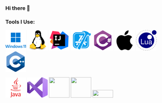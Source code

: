 ### Hi there 👋

### Tools I Use: 
<!-- Row One -->
<img src="https://raw.githubusercontent.com/devicons/devicon/master/icons/windows11/windows11-original-wordmark.svg" width="64" height="64"/>  <img src="https://raw.githubusercontent.com/devicons/devicon/master/icons/linux/linux-original.svg" width="64" height="64"/> <img src="https://github.com/devicons/devicon/blob/master/icons/intellij/intellij-original.svg" width="64" height="64"/> <img src="https://github.com/devicons/devicon/blob/master/icons/xcode/xcode-plain.svg" width="64" height="64"/> <img src="https://github.com/devicons/devicon/blob/master/icons/csharp/csharp-original.svg" width="64" height="64"/> <img src="https://github.com/devicons/devicon/blob/master/icons/apple/apple-original.svg" width="64" height="64"/> <img src="https://github.com/devicons/devicon/blob/master/icons/lua/lua-original.svg" width="64" height="64"/> <img src="https://github.com/devicons/devicon/blob/master/icons/cplusplus/cplusplus-original.svg" width="64" height="64"/>
<!-- Row Two -->
<img src="https://github.com/devicons/devicon/blob/master/icons/java/java-plain-wordmark.svg" width=64 height=64/> <img src="https://github.com/devicons/devicon/blob/master/icons/visualstudio/visualstudio-original.svg" width="64" height="64"/> <img src="https://upload.wikimedia.org/wikipedia/commons/7/7f/Microsoft-DirectX-Logo-wordmark.svg" width="64" height="64"/> <img src="https://upload.wikimedia.org/wikipedia/commons/thumb/4/48/Chocolatey_icon.svg/1024px-Chocolatey_icon.svg.png" width="64" height="64"/> <img src="https://upload.wikimedia.org/wikipedia/commons/thumb/1/16/Eclipse_Adoptium_Logo.svg/1920px-Eclipse_Adoptium_Logo.svg.png" width="64" height="24"/>
